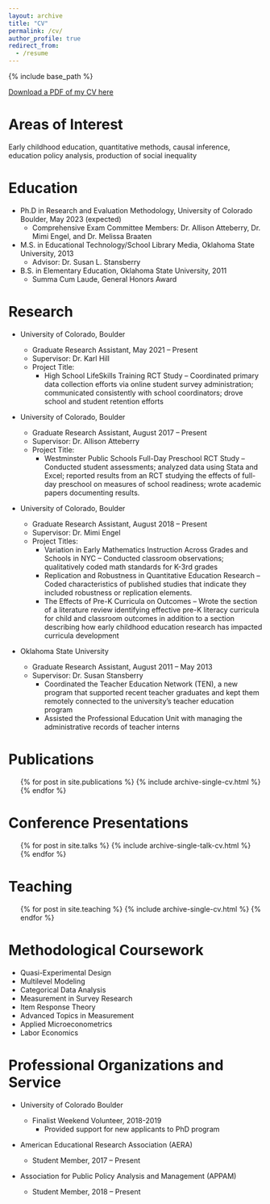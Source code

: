 ```yaml
---
layout: archive
title: "CV"
permalink: /cv/
author_profile: true
redirect_from:
  - /resume
---
```


{% include base_path %}

[Download a PDF of my CV here](http://hannahdenker.github.io/files/Denker_CV_2021_1013.pdf)

Areas of Interest
======
Early childhood education, quantitative methods, causal inference, education policy analysis, production of social inequality

Education
======
* Ph.D in Research and Evaluation Methodology, University of Colorado Boulder, May 2023 (expected)
  * Comprehensive Exam Committee Members: Dr. Allison Atteberry, Dr. Mimi Engel, and Dr. Melissa Braaten
* M.S. in Educational Technology/School Library Media, Oklahoma State University, 2013
  * Advisor: Dr. Susan L. Stansberry
* B.S. in Elementary Education, Oklahoma State University, 2011  
  * Summa Cum Laude, General Honors Award


Research
======
* University of Colorado, Boulder
  * Graduate Research Assistant, May 2021 – Present
  * Supervisor: Dr. Karl Hill
  * Project Title: 
    * High School LifeSkills Training RCT Study – Coordinated primary data collection efforts via online student survey administration; communicated consistently with school coordinators; drove school and student retention efforts

* University of Colorado, Boulder
  * Graduate Research Assistant, August 2017 – Present
  * Supervisor: Dr. Allison Atteberry
  * Project Title: 
    * Westminster Public Schools Full-Day Preschool RCT Study – Conducted student assessments; analyzed data using Stata and Excel; reported results from an RCT studying the effects of full-day preschool on measures of school readiness; wrote academic papers documenting results. 

* University of Colorado, Boulder
  * Graduate Research Assistant, August 2018 – Present
  * Supervisor: Dr. Mimi Engel
  * Project Titles: 
    * Variation in Early Mathematics Instruction Across Grades and Schools in NYC – Conducted classroom observations; qualitatively coded math standards for K-3rd grades 
    * Replication and Robustness in Quantitative Education Research – Coded characteristics of published studies that indicate they included robustness or replication elements. 
    * The Effects of Pre-K Curricula on Outcomes – Wrote the section of a literature review identifying effective pre-K literacy curricula for child and classroom outcomes in addition to a section describing how early childhood education research has impacted curricula development

* Oklahoma State University
  * Graduate Research Assistant, August 2011 – May 2013
  * Supervisor: Dr. Susan Stansberry
    * Coordinated the Teacher Education Network (TEN), a new program that supported recent teacher graduates and kept them remotely connected to the university’s teacher education program
    * Assisted the Professional Education Unit with managing the administrative records of teacher interns

Publications
======
  <ul>{% for post in site.publications %}
    {% include archive-single-cv.html %}
  {% endfor %}</ul>
  
Conference Presentations
======
  <ul>{% for post in site.talks %}
    {% include archive-single-talk-cv.html %}
  {% endfor %}</ul>
  
Teaching
======
  <ul>{% for post in site.teaching %}
    {% include archive-single-cv.html %}
  {% endfor %}</ul>

Methodological Coursework
======
* Quasi-Experimental Design
* Multilevel Modeling
* Categorical Data Analysis
* Measurement in Survey Research
* Item Response Theory
* Advanced Topics in Measurement
* Applied Microeconometrics
* Labor Economics

Professional Organizations and Service
======
* University of Colorado Boulder
  * Finalist Weekend Volunteer, 2018-2019
    * Provided support for new applicants to PhD program

* American Educational Research Association (AERA)
  * Student Member, 2017 – Present

* Association for Public Policy Analysis and Management (APPAM)
  * Student Member, 2018 – Present

